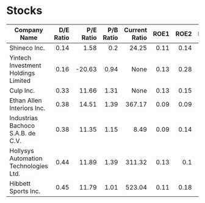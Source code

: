 # Stocks
| Company Name | D/E Ratio | P/E Ratio | P/B Ratio | Current Ratio | ROE1 | ROE2 | ROE3 | ROE4 | Dividend Yield | D/L Ratio | Market Cap |
| ------------ | ---------:| ---------:| ---------:| -------------:| ----:| ----:| ----:| ----:| --------------:| ---------:| ----------:|
|Shineco Inc.|0.14|1.58|0.2|24.25|0.11|0.14|0.16|0.16|0.0|None|15555092.0|
|Yintech Investment Holdings Limited|0.16|-20.63|0.94|None|0.13|0.28|1.11|0.79|6.060606|None|463478070.0|
|Culp Inc.|0.33|11.66|1.31|None|0.13|0.15|0.13|0.13|2.2727273|None|217676800.0|
|Ethan Allen Interiors Inc.|0.38|14.51|1.39|367.17|0.09|0.09|0.14|0.1|3.8795304|0.01|520693267.0|
|Industrias Bachoco S.A.B. de C.V.|0.38|11.35|1.15|8.49|0.09|0.14|0.12|0.14|1.9593015|0.17|2247500000.0|
|Hollysys Automation Technologies Ltd.|0.44|11.89|1.39|311.32|0.13|0.1|0.18|0.17|0.8502598|0.02|1277442236.0|
|Hibbett Sports Inc.|0.45|11.79|1.01|523.04|0.11|0.18|0.23|0.23|0.0|0.01|351268066.0|

